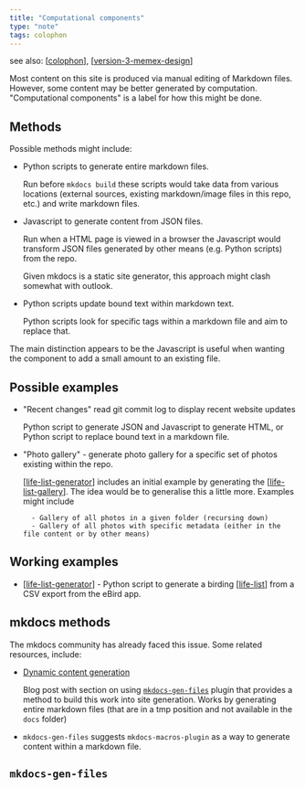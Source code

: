 ```yaml
---
title: "Computational components"
type: "note"
tags: colophon
---
```


see also: [[colophon]], [[version-3-memex-design]]

Most content on this site is produced via manual editing of Markdown files. However, some content may be better generated by computation. "Computational components" is a label for how this might be done. 

## Methods

Possible methods might include:

- Python scripts to generate entire markdown files.

    Run before `mkdocs build` these scripts would take data from various locations (external sources, existing markdown/image files in this repo, etc.) and write markdown files.
- Javascript to generate content from JSON files.

    Run when a HTML page is viewed in a browser the Javascript would transform JSON files generated by other means (e.g. Python scripts) from the repo.

    Given mkdocs is a static site generator, this approach might clash somewhat with outlook.

- Python scripts update bound text within markdown text.

    Python scripts look for specific tags within a markdown file and aim to replace that.

The main distinction appears to be the Javascript is useful when wanting the component to add a small amount to an existing file.

## Possible examples

- "Recent changes" read git commit log to display recent website updates

    Python script to generate JSON and Javascript to generate HTML, or Python script to replace bound text in a markdown file.

- "Photo gallery" - generate photo gallery for a specific set of photos existing within the repo.

    [[life-list-generator]] includes an initial example by generating the [[life-list-gallery]]. The idea would be to generalise this a little more. Examples might include 

        - Gallery of all photos in a given folder (recursing down)
        - Gallery of all photos with specific metadata (either in the file content or by other means)

## Working examples

- [[life-list-generator]] - Python script to generate a birding [[life-list]] from a CSV export from the eBird app.

## mkdocs methods

The mkdocs community has already faced this issue. Some related resources, include:

- [Dynamic content generation](https://yodamad.hashnode.dev/some-cool-plugins-for-your-mkdocs-based-site#heading-dynamic-content-generation)

    Blog post with section on using [`mkdocs-gen-files`](https://oprypin.github.io/mkdocs-gen-files/index.html) plugin that provides a method to build this work into site generation. Works by generating entire markdown files (that are in a tmp position and not available in the `docs` folder)

- `mkdocs-gen-files` suggests `mkdocs-macros-plugin` as a way to generate content within a markdown file.

## `mkdocs-gen-files`



[//begin]: # "Autogenerated link references for markdown compatibility"
[colophon]: colophon "About (Colophon)"
[version-3-memex-design]: version-3-memex-design "Memex - Version 3 "
[life-list-generator]: life-list-generator "Life list generator"
[life-list-gallery]: ../sense/birdwatching/life-list-gallery "Life list gallery"
[life-list]: ../sense/birdwatching/life-list "Life list"
[//end]: # "Autogenerated link references"